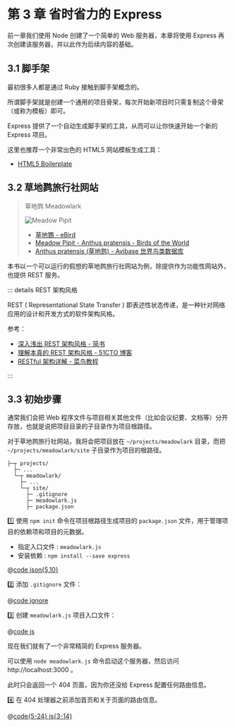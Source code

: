 # 第 3 章 省时省力的 Express

前一章我们使用 Node 创建了一个简单的 Web 服务器，本章将使用 Express 再次创建该服务器，并以此作为后续内容的基础。

## 3.1 脚手架

最初很多人都是通过 Ruby 接触到脚手架概念的。

所谓脚手架就是创建一个通用的项目骨架，每次开始新项目时只需复制这个骨架（或称为模板）即可。

Express 提供了一个自动生成脚手架的工具，从而可以让你快速开始一个新的 Express 项目。

这里也推荐一个非常出色的 HTML5 网站模板生成工具：

- [HTML5 Boilerplate](https://html5boilerplate.com/)

## 3.2 草地鹨旅行社网站

> 草地鹨 Meadowlark
>
> ![Meadow Pipit](https://cdn.download.ams.birds.cornell.edu/api/v1/asset/257684731/2400)
>
> - [草地鷚 - eBird](https://ebird.org/species/meapip1/)
> - [Meadow Pipit - Anthus pratensis - Birds of the World](https://birdsoftheworld.org/bow/species/meapip1)
> - [Anthus pratensis (草地鹨) - Avibase 世界鸟类数据库](https://avibase.bsc-eoc.org/species.jsp?avibaseid=14873249B607CEB1)

本书以一个可以运行的假想的草地鹨旅行社网站为例，除提供作为功能性网站外，也提供 REST 服务。

::: details REST 架构风格

REST ( Representational State Transfer ) 即表述性状态传递，是一种针对网络应用的设计和开发方式的软件架构风格。

参考：

- [深入浅出 REST 架构风格 - 简书](https://www.jianshu.com/p/2c4f02161638)
- [理解本真的 REST 架构风格 - 51CTO 博客](https://blog.51cto.com/u_11966318/5375047)
- [RESTful 架构详解 - 菜鸟教程](https://www.runoob.com/w3cnote/restful-architecture.html)

:::

## 3.3 初始步骤

通常我们会把 Web 程序文件与项目相关其他文件（比如会议纪要、文档等）分开存放，也就是说把项目目录的子目录作为项目根路径。

对于草地鹨旅行社网站，我将会把项目放在 `~/projects/meadowlark` 目录，而把 `~/projects/meadowlark/site` 子目录作为项目的根路径。

```catalog
├─┬ projects/
  ├─ ...
  └─┬ meadowlark/
    ├─ ...
    └─┬ site/
      ├─ .gitignore
      ├─ meadowlark.js
      ├─ package.json
```

:one: 使用 `npm init` 命令在项目根路径生成项目的 `package.json` 文件，用于管理项目的依赖项和项目的元数据。

- 指定入口文件 : `meadowlark.js`
- 安装依赖 : `npm install --save express`

@[code json{5,10}](./projects/meadowlark/site/package.json)

:two: 添加 `.gitignore` 文件：

@[code ignore](./projects/meadowlark/site/.gitignore)

:three: 创建 `meadowlark.js` 项目入口文件：

@[code js](./projects/meadowlark/site/3_1_meadowlark.js)

现在我们就有了一个非常精简的 Express 服务器。

可以使用 `node meadowlark.js` 命令启动这个服务器，然后访问 http://localhost:3000 。

此时只会返回一个 404 页面，因为你还没给 Express 配置任何路由信息。

:four: 在 404 处理器之前添加首页和关于页面的路由信息。

@[code{5-24} js{3-14}](./projects/meadowlark/site/3_2_meadowlark.js)
